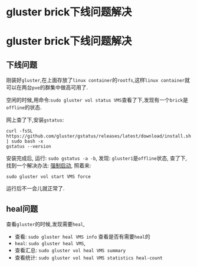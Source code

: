 # gluster brick下线问题解决


# gluster brick下线问题解决

## 下线问题

刚装好`gluster`,在上面存放了`linux container`的`rootfs`,这样`linux container`就可以在两台`pve`的群集中做高可用了.

空闲的时候,用命令:`sudo gluster vol status VMS`查看了下,发现有一个`brick`是`offline`的状态.

网上查了下,安装`gstatus`:

```shell
curl -fsSL https://github.com/gluster/gstatus/releases/latest/download/install.sh | sudo bash -x
gstatus --version
```

安装完成后, 运行: `sudo gstatus -a -b`, 发现: `gluster1`是`offline`状态, 查了下,找到一个解决办法: [强制启动](https://github.com/gluster/glusterfs/issues/2742#issuecomment-908361146), 照着来:

```shell
sudo gluster vol start VMS force
```

运行后不一会儿就正常了.

## heal问题

查看`gluster`的时候,发现需要`heal`,

- 查看: `sudo gluster heal VMS info` 查看是否有需要`heal`的
- `heal`: `sudo gluster heal VMS`,
- 查看汇总: `sudo gluster vol heal VMS summary`
- 查看统计: `sudo gluster vol heal VMS statistics heal-count`

